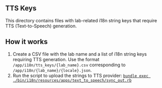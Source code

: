 ## TTS Keys
This directory contains files with lab-related i18n string keys that require TTS (Text-to-Speech) generation.

## How it works
1. Create a CSV file with the lab name and a list of i18n string keys requiring TTS generation.
   Use the format `/app/i18n/tts_keys/{lab_name}.csv` corresponding to `/app/i18n/{lab_name}/{locale}.json`.
2. Run the script to upload the strings to TTS provider:
   [`bundle exec ./bin/i18n/resources/apps/text_to_speech/sync_out.rb`](../../../bin/i18n/resources/apps/text_to_speech/sync_out.rb)
